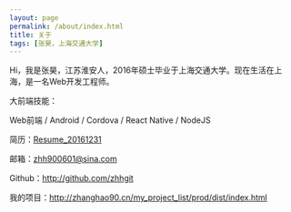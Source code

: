 ```yaml
---
layout: page
permalink: /about/index.html
title: 关于
tags: [张昊，上海交通大学]
---
```


Hi，我是张昊，江苏淮安人，2016年硕士毕业于上海交通大学。现在生活在上海，是一名Web开发工程师。

大前端技能：

Web前端 / Android / Cordova / React Native / NodeJS

简历：[Resume_20161231](http://zhhgit.github.io/simple_resume/)

邮箱：[zhh900601@sina.com](mailto:zhh900601@sina.com)

Github：<http://github.com/zhhgit>

我的项目：<http://zhanghao90.cn/my_project_list/prod/dist/index.html>



